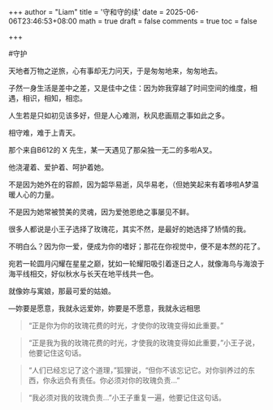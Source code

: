 +++
author = "Liam"
title = '守和守的续'
date = 2025-06-06T23:46:53+08:00
math = true 
draft = false
comments = true
toc = false

+++

\#守护

天地者万物之逆旅，心有事却无力问天，于是匆匆地来，匆匆地去。

子然一身生活是差中之差，又是佳中之佳：因为妳我穿越了时间空间的维度，相遇，相识，相知，相恋。

人生若是只如初见该多好，但是人心难测，秋风悲画扇之事如此之多。

相守难，难于上青天。

那个来自B612的 X 先生，某一天遇见了那朵独一无二的多啦A叉。

他浇灌着、爱护着、呵护着她。

不是因为她外在的容颜，因为韶华易逝，风华易老，（但她笑起来有着哆啦A梦温暖人心的力量。

不是因为她常被赞美的灵魂，因为爱弛恩绝之事屡见不鲜。

很多人都说是小王子选择了玫瑰花，其实不然，是最好的她选择了矫情的我。

不明白么？因为你一爱，便成为你的嗜好；那花在你视觉中，便不是本然的花了。

宛若一轮圆月闪耀在星星之巅，犹如一轮耀阳吸引着逐日之人，就像海鸟与海浪于海平线相交，好似秋水与长天在地平线共一色。

就像妳与寓娘，那最可爱的姑娘。

—妳要是愿意，我就永远爱妳，妳要是不愿意，我就永远相思



> “正是你为你的玫瑰花费的时光，才使你的玫瑰变得如此重要。”

> “正是我为我的玫瑰花费的时光，才使我的玫瑰变得如此重要，”小王子说，他要记住这句话。

> “人们已经忘记了这个道理，”狐狸说，“但你不该忘记它。对你驯养过的东西，你永远负有责任。你必须对你的玫瑰负责…”

> “我必须对我的玫瑰负责…”小王子重复一遍，他要记住这句话。
